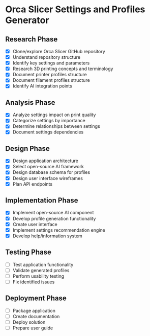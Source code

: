 # Orca Slicer Settings and Profiles Generator

## Research Phase
- [x] Clone/explore Orca Slicer GitHub repository
- [x] Understand repository structure
- [x] Identify key settings and parameters
- [x] Research 3D printing concepts and terminology
- [x] Document printer profiles structure
- [x] Document filament profiles structure
- [x] Identify AI integration points

## Analysis Phase
- [x] Analyze settings impact on print quality
- [x] Categorize settings by importance
- [x] Determine relationships between settings
- [x] Document settings dependencies

## Design Phase
- [x] Design application architecture
- [x] Select open-source AI framework
- [x] Design database schema for profiles
- [x] Design user interface wireframes
- [x] Plan API endpoints

## Implementation Phase
- [x] Implement open-source AI component
- [x] Develop profile generation functionality
- [x] Create user interface
- [x] Implement settings recommendation engine
- [x] Develop help/information system

## Testing Phase
- [ ] Test application functionality
- [ ] Validate generated profiles
- [ ] Perform usability testing
- [ ] Fix identified issues

## Deployment Phase
- [ ] Package application
- [ ] Create documentation
- [ ] Deploy solution
- [ ] Prepare user guide
